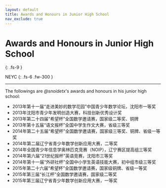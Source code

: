 ```yaml
---
layout: default
title: Awards and Honours in Junior High School
nav_exclude: true
---
```


# Awards and Honours in Junior High School
{: .fs-9 }

NEYC
{: .fs-6 .fw-300 }

---

The followings are *@snoidetx*'s awards and honours in his junior high school:
* 2013年第十一届“走进美妙的数学花园”中国青少年数学论坛，沈阳市一等奖
* 2013年沈阳市青少年发明创造大赛，科技创新优秀设计奖
* 2013年第二十四届“希望杯”全国数学邀请赛，国家级二等奖、铜牌
* 2013年第十五届“语文报杯”全国中学生作文大赛，省级三等奖
* 2014年第二十五届“希望杯”全国数学邀请赛，国家级三等奖、铜牌、省级一等奖
* 2014年第二届辽宁省青少年数学创新应用大赛，二等奖
* 2014年全国青少年信息学奥林匹克竞赛（NOIP），辽宁赛区提高组三等奖
* 2014年第六届“21世纪报杯”英语竞赛，沈阳市三等奖
* 2014年第十一届“外研社杯”全国中小学生英语技能大赛，初中组市级三等奖
* 2015年第二十六届“希望杯”全国数学邀请赛，国家级铜牌、省级一等奖
* 2015年第三届“长江杯”全国数学邀请赛，国家级二等奖
* 2015年第三届辽宁省青少年数学创新应用大赛，一等奖
